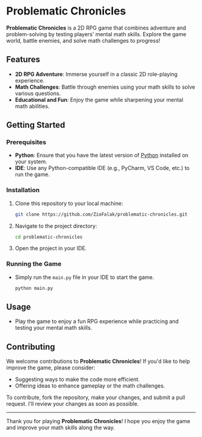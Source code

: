 
# Problematic Chronicles

**Problematic Chronicles** is a 2D RPG game that combines adventure and problem-solving by testing players' mental math skills. Explore the game world, battle enemies, and solve math challenges to progress!

## Features
- **2D RPG Adventure**: Immerse yourself in a classic 2D role-playing experience.
- **Math Challenges**: Battle through enemies using your math skills to solve various questions.
- **Educational and Fun**: Enjoy the game while sharpening your mental math abilities.

## Getting Started

### Prerequisites
- **Python**: Ensure that you have the latest version of [Python](https://www.python.org/downloads/) installed on your system.
- **IDE**: Use any Python-compatible IDE (e.g., PyCharm, VS Code, etc.) to run the game.

### Installation
1. Clone this repository to your local machine:
   ```bash
   git clone https://github.com/ZioFalak/problematic-chronicles.git
   ```
2. Navigate to the project directory:
   ```bash
   cd problematic-chronicles
   ```
3. Open the project in your IDE.

### Running the Game
- Simply run the `main.py` file in your IDE to start the game.

   ```bash
   python main.py
   ```

## Usage

- Play the game to enjoy a fun RPG experience while practicing and testing your mental math skills.


## Contributing

We welcome contributions to **Problematic Chronicles**! If you'd like to help improve the game, please consider:
- Suggesting ways to make the code more efficient.
- Offering ideas to enhance gameplay or the math challenges.

To contribute, fork the repository, make your changes, and submit a pull request. I'll review your changes as soon as possible.

---

Thank you for playing **Problematic Chronicles**! I hope you enjoy the game and improve your math skills along the way.
